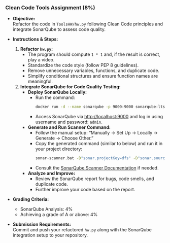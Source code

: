 ### Clean Code Tools Assignment (8%)

- **Objective:**  
  Refactor the code in `ToolsHW/hw.py` following Clean Code principles and integrate SonarQube to assess code quality.

- **Instructions & Steps:**  
  1. **Refactor `hw.py`:**  
     - The program should compute `1 * 1` and, if the result is correct, play a video.
     - Standardize the code style (follow PEP 8 guidelines).
     - Remove unnecessary variables, functions, and duplicate code.
     - Simplify conditional structures and ensure function names are meaningful.
  2. **Integrate SonarQube for Code Quality Testing:**  
     - **Deploy SonarQube Locally:**  
       - Run the command:  
         ```bash
         docker run -d --name sonarqube -p 9000:9000 sonarqube:lts-community
         ```
       - Access SonarQube via [http://localhost:9000](http://localhost:9000) and log in using username and password: `admin`.
     - **Generate and Run Scanner Command:**  
       - Follow the manual setup: “Manually -> Set Up -> Locally -> Generate -> Choose Other.”
       - Copy the generated command (similar to below) and run it in your project directory:  
         ```bash
         sonar-scanner.bat -D"sonar.projectKey=dfs" -D"sonar.sources=." -D"sonar.host.url=http://localhost:9000" -D"sonar.login=your_token"
         ```
       - Consult the [SonarQube Scanner Documentation](https://docs.sonarsource.com/sonarqube-server/10.8/analyzing-source-code/scanners/sonarscanner/) if needed.
     - **Analyze and Improve:**  
       - Review the SonarQube report for bugs, code smells, and duplicate code.
       - Further improve your code based on the report.
  
- **Grading Criteria:**  
  - SonarQube Analysis: 4%  
  - Achieving a grade of A or above: 4%

- **Submission Requirements:**  
  Commit and push your refactored `hw.py` along with the SonarQube integration setup to your repository.